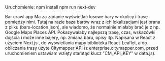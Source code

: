 Uruchomienie:
npm install
npm run next-dev

Bar crawl app
Ma za zadanie wyświetlać losowe bary w okolicy i trasę pomiędzy nimi.
Tutaj na razie baza barów wraz z ich lokalizacjami jest brana z pliku (bars-location.json), ale wiadomo, że normalnie miałaby brać je z np. Google Maps Places API. Pokazywałaby najlepszą trasę, czas, wskazówki dojścia i może inne bajery, np. zmiana baru, opisy itp.
Napisana w React z użyciem Next.js., do wyświetlania mapy biblioteka React-Leaflet, a do obliczania trasy użyte Citymapper API (z enterprise.citymapper.com, przed uruchomieniem ustawiam wzięty stamtąd klucz "CM_API_KEY" w data.js).
